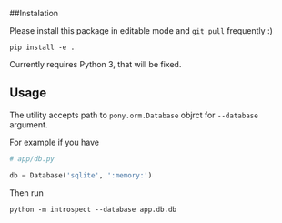 
##Instalation

Please install this package in editable mode and `git pull` frequently :)

```
pip install -e .
```

Currently requires Python 3, that will be fixed.

## Usage

The utility accepts path to `pony.orm.Database` objrct for `--database` argument.


For example if you have

```python
# app/db.py

db = Database('sqlite', ':memory:')
```

Then run

```
python -m introspect --database app.db.db
```